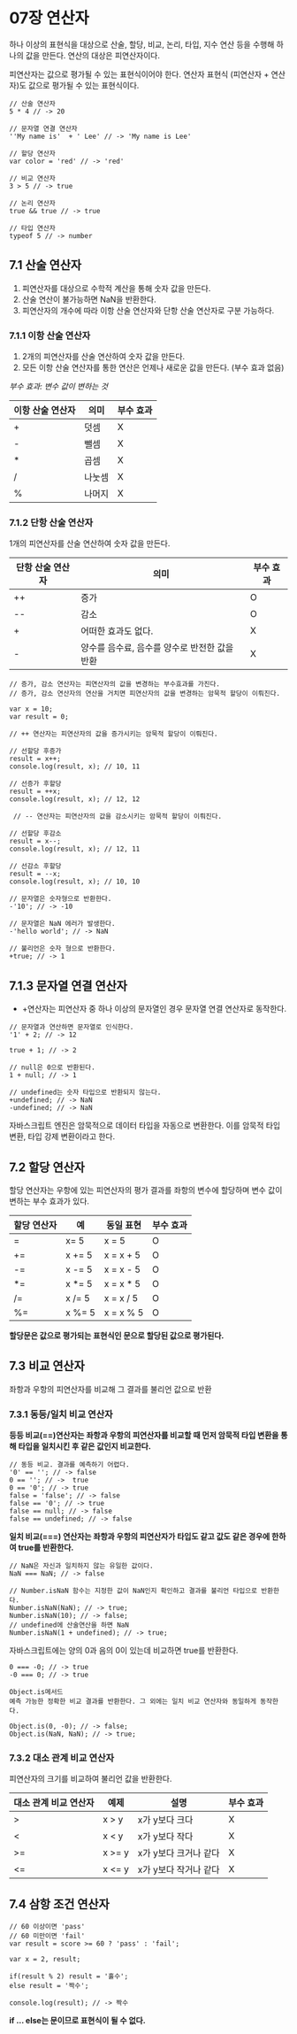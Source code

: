 # 07장 연산자

하나 이상의 표현식을 대상으로 산술, 할당, 비교, 논리, 타입, 지수 연산 등을 수행해 하나의 값을 만든다.
연산의 대상은 피연산자이다.

피연산자는 값으로 평가될 수 있는 표현식이어야 한다. 
연산자 표현식 (피연산자 + 연산자)도 값으로 평가될 수 있는 표현식이다.

```
// 산술 연산자
5 * 4 // -> 20

// 문자열 연결 연산자
''My name is'  + ' Lee' // -> 'My name is Lee'

// 할당 연산자
var color = 'red' // -> 'red'

// 비교 연산자
3 > 5 // -> true

// 논리 연산자
true && true // -> true

// 타입 연산자
typeof 5 // -> number
```

## 7.1 산술 연산자 

1. 피연산자를 대상으로 수학적 계산을 통해 숫자 값을 만든다.
2. 산술 연산이 불가능하면 NaN을 반환한다.
3. 피연산자의 개수에 따라 이항 산술 연산자와 단항 산술 연산자로 구분 가능하다.

### 7.1.1 이항 산술 연산자 

1. 2개의 피연산자를 산술 연산하여 숫자 값을 만든다.
2. 모든 이항 산술 연산자를 통한 연산은 언제나 새로운 값을 만든다. (부수 효과 없음)

*부수 효과: 변수 값이 변하는 것*

| 이항 산술 연산자 | 의미 | 부수 효과 |
|------|---|---|
| + | 덧셈	| X | 
| -	 | 뺄셈 | X |
| * | 곱셈	| X | 
| / | 나눗셈 | X |
| % | 나머지 | X |		

### 7.1.2 단항 산술 연산자 
1개의 피연산자를 산술 연산하여 숫자 값을 만든다.

| 단항 산술 연산자 | 의미 | 부수 효과 |
|------|---|---|
| ++ | 증가 | O | 
| -- | 감소 | O |
| + | 어떠한 효과도 없다.	| X | 
| - | 양수를 음수료, 음수를 양수로 반전한 값을 반환 | X |		
 
 ```
 // 증가, 감소 연산자는 피연산자의 값을 변경하는 부수효과를 가진다.
 // 증가, 감소 연산자의 연산을 거치면 피연산자의 값을 변경하는 암묵적 할당이 이뤄진다.
 
 var x = 10;
 var result = 0;
 
 // ++ 연산자는 피연산자의 값을 증가시키는 암묵적 할당이 이뤄진다.
 
 // 선할당 후증가
 result = x++;
 console.log(result, x); // 10, 11
 
 // 선증가 후할당
 result = ++x;
 console.log(result, x); // 12, 12
 
  // -- 연산자는 피연산자의 값을 감소시키는 암묵적 할당이 이뤄진다.
  
 // 선할당 후감소
 result = x--;
 console.log(result, x); // 12, 11
 
 // 선감소 후할당
 result = --x;
 console.log(result, x); // 10, 10
 ```
 
 ```
 // 문자열은 숫자형으로 반환한다.
 -'10'; // -> -10
 
 // 문자열은 NaN 에러가 발생한다.
 -'hello world'; // -> NaN
 
 // 불리언은 숫자 형으로 반환한다.
 +true; // -> 1
 ```
 
## 7.1.3 문자열 연결 연산자

+ +연산자는 피연산자 중 하나 이상의 문자열인 경우 문자열 연결 연산자로 동작한다.

```
// 문자열과 연산하면 문자열로 인식한다.
'1' + 2; // -> 12

true + 1; // -> 2

// null은 0으로 반환된다.
1 + null; // -> 1

// undefined는 숫자 타입으로 반환되지 않는다.
+undefined; // -> NaN
-undefined; // -> NaN
```

자바스크립트 엔진은 암묵적으로 데이터 타입을 자동으로 변환한다. 
이를 암묵적 타입 변환, 타입 강제 변환이라고 한다.

## 7.2 할당 연산자 

할당 연산자는 우항에 있는 피연산자의 평가 결과를 좌항의 변수에 할당하며 변수 값이 변하는 부수 효과가 있다.

| 할당 연산자 | 예 | 동일 표현 | 부수 효과 |
|------|---|---|---|
| = | x= 5 | x = 5 | O |
| += | x += 5 | x = x + 5 | O |
| -= | x -= 5 | x = x - 5 | O |
| *= | x *= 5 | x = x * 5 | O |
| /= | x /= 5 | x = x / 5 | O |
| %= | x %= 5 | x = x % 5 | O |

**할당문은 값으로 평가되는 표현식인 문으로 할당된 값으로 평가된다.**

<h2> 7.3 비교 연산자 </h2>

좌항과 우항의 피연산자를 비교해 그 결과를 불리언 값으로 반환

### 7.3.1 동등/일치 비교 연산자 

**등등 비교(==)연산자는 좌항과 우항의 피연산자를 비교할 때 먼저 암묵적 타입 변환을 통해 타입을 일치시킨 후 같은 값인지 비교한다.**

```
// 동등 비교. 결과를 예측하기 어렵다.
'0' == ''; // -> false
0 == ''; // ->  true
0 == '0'; // -> true
false = 'false'; // -> false
false == '0'; // -> true
false == null; // -> false
false == undefined; // -> false
```

**일치 비교(===) 연산자는 좌항과 우항의 피연산자가 타입도 같고 값도 같은 경우에 한하여 true를 반환한다.**
```
// NaN은 자신과 일치하지 않는 유일한 값이다.
NaN === NaN; // -> false

// Number.isNaN 함수는 지정한 값이 NaN인지 확인하고 결과를 불리언 타입으로 반환한다.
Number.isNaN(NaN); // -> true;
Number.isNaN(10); // -> false;
// undefined에 산술연산을 하면 NaN
Number.isNaN(1 + undefined); // -> true;
```
자바스크립트에는 양의 0과 음의 0이 있는데 비교하면 true를 반환한다.

```
0 === -0; // -> true
-0 === 0; // -> true
```

	Object.is메서드
	예측 가능한 정확한 비교 결과를 반환한다. 그 외에는 일치 비교 연산자와 동일하게 동작한다.
	
```
Object.is(0, -0); // -> false;
Object.is(NaN, NaN); // -> true;
```

<h3> 7.3.2 대소 관계 비교 연산자 </h3>

피연산자의 크기를 비교하여 불리언 값을 반환한다.

| 대소 관계 비교 연산자 | 예제 | 설명 | 부수 효과 |
|------|---|---|---|
| > | x > y | x가 y보다 크다 | X |
| < | x < y | x가 y보다 작다 | X |
| >= | x >= y | x가 y보다 크거나 같다 | X |
| <= | x <= y | x가 y보다 작거나 같다 | X |

<h2> 7.4 삼항 조건 연산자 </h2>

```
// 60 이상이면 'pass'
// 60 미만이면 'fail'
var result = score >= 60 ? 'pass' : 'fail';
```

```
var x = 2, result;

if(result % 2) result = '홀수';
else result = '짝수';

console.log(result); // -> 짝수
```

**if ... else는 문이므로 표현식이 될 수 없다.**
